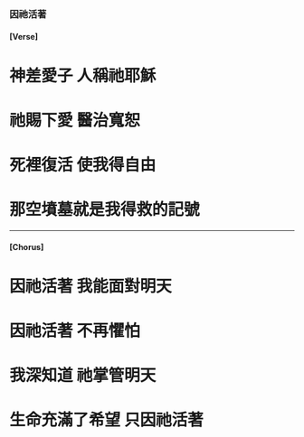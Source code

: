 ### 因祂活著
#### [Verse]

# 神差愛子 人稱祂耶穌
# 祂賜下愛 醫治寬恕
# 死裡復活 使我得自由
# 那空墳墓就是我得救的記號

--- 

#### [Chorus]
# 因祂活著 我能面對明天
# 因祂活著 不再懼怕
# 我深知道 祂掌管明天
# 生命充滿了希望 只因祂活著